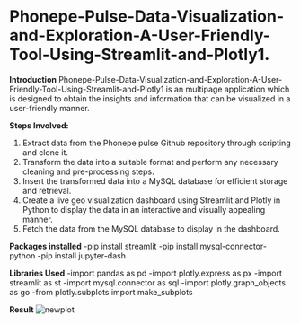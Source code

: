 
# Phonepe-Pulse-Data-Visualization-and-Exploration-A-User-Friendly-Tool-Using-Streamlit-and-Plotly1. 
**Introduction**
    Phonepe-Pulse-Data-Visualization-and-Exploration-A-User-Friendly-Tool-Using-Streamlit-and-Plotly1 is an multipage application which is designed to obtain the insights and information that can be visualized in a user-friendly manner.
    
**Steps Involved:**
1. Extract data from the Phonepe pulse Github repository through scripting and
clone it.
2. Transform the data into a suitable format and perform any necessary cleaning
and pre-processing steps.
3. Insert the transformed data into a MySQL database for efficient storage and
retrieval.
4. Create a live geo visualization dashboard using Streamlit and Plotly in Python
to display the data in an interactive and visually appealing manner.
5. Fetch the data from the MySQL database to display in the dashboard.

**Packages installed**
-pip install streamlit
-pip install mysql-connector-python
-pip install jupyter-dash

**Libraries Used**
-import pandas as pd 
-import plotly.express as px
-import streamlit as st 
-import mysql.connector as sql
-import plotly.graph_objects as go
-from plotly.subplots import make_subplots

**Result**
![newplot](https://user-images.githubusercontent.com/121713100/224039829-85530fa5-b19a-4ad9-b8ca-4c2b9fb8fce7.png)
